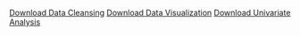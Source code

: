 [Download Data Cleansing](https://github.com/Caesarwq/ds2025/raw/refs/heads/main/DataWrangling/Markdown_files_4.zip)
[Download Data Visualization](https://github.com/Caesarwq/ds2025/raw/refs/heads/main/DataVisualization/DataVisualizationReport.md)
[Download Univariate Analysis](https://github.com/Caesarwq/ds2025/raw/refs/heads/main/Univariate%20Analysis/Exercise8.md)

